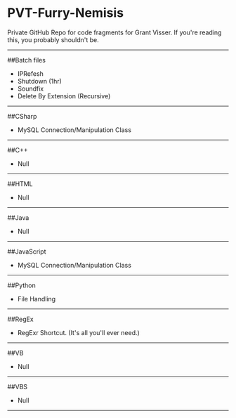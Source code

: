 PVT-Furry-Nemisis
======

Private GitHub Repo for code fragments for Grant Visser.
If you're reading this, you probably shouldn't be.

---

##Batch files
* IPRefesh
* Shutdown (1hr)
* Soundfix
* Delete By Extension (Recursive)

---

##CSharp
* MySQL Connection/Manipulation Class

---

##C++
* Null

---

##HTML
* Null

---

##Java
* Null

---

##JavaScript
* MySQL Connection/Manipulation Class

---

##Python
* File Handling

---

##RegEx
* RegExr Shortcut. (It's all you'll ever need.)

---

##VB
* Null

---

##VBS
* Null

---
